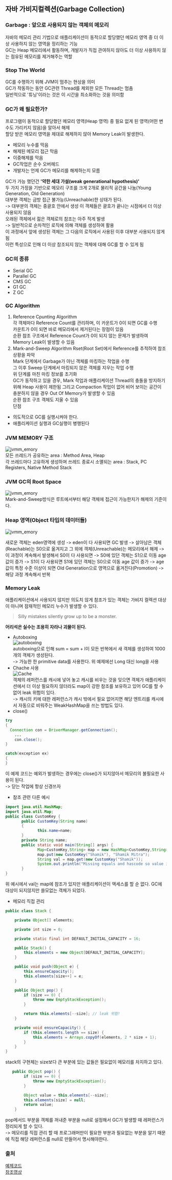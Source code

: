 ## 자바 가비지컬렉션(Garbage Collection)

### Garbage : 앞으로 사용되지 않는 객체의 메모리
자바의 메모리 관리 기법으로 애플리케이션이 동적으로 할당했던 메모리 영역 중 더 이상 사용하지 않는 영역을 정리하는 기능  
GC는 Heap 메모리에서 활동하며, 개발자가 직접 관여하지 않아도 더 이상 사용하지 않는 점유된 메모리를 제거해주는 역할

### Stop The World  
GC를 수행하기 위해 JVM이 멈추는 현상을 의미  
GC가 작동하는 동안 GC관련 Thread를 제외한 모든 Thread는 멈춤  
일반적으로 '튜닝'이라는 것은 이 시간을 최소화하는 것을 의미함

### GC가 왜 필요한가?  
프로그램이 동적으로 할당했던 메모리 영역(Heap 영역) 중 필요 없게 된 영역(어떤 변수도 가리키지 않음)을 알아서 해제  
할당 받은 메모리 영역을 제대로 해제하지 않아 Memory Leak이 발생한다.  
  - 메모리 누수를 막음
  - 해제된 메모리 접근 막음
  - 이중해제를 막음
  - GC작업은 순수 오버헤드
  - 개발자는 언제 GC가 메모리를 해제하는지 모름


GC가 가능 했던건 __'약한 세대 가설(weak generational hypothesis)'__   
두 가지 가정을 기반으로 메모리 구조를 크게 2개로 물리적 공간을 나눔(Young Generation, Old Generation)  
대부분 객체는 금방 접근 불가능(Unreachable)한 상태가 된다.  
-> 대부분의 객체는 중괄호 안에서 생성 이 객체들은 괄호가 끝나는 시점에서 더 이상 사용되지 않음  
오래된 객체에서 젊은 객체로의 참조는 아주 적게 발생  
-> 일반적으로 순차적인 로직에 의해 객체를 생성하여 활용  
이 과정에서 앞에 생성된 객체는 그 다음의 로직에서 사용된 이후 대부분 사용되지 않게 됨  
이런 특성으로 인해 더 이상 참조되지 않는 객체에 대해 GC를 할 수 있게 됨  

### GC의 종류
- Serial GC
- Parallel GC
- CMS GC
- G1 GC
- Z GC
  
### GC Algorithm
1. Reference Cpunting Algorithm  
각 객체마다 Reference Count를 관리하며, 이 카운트가 0이 되면 GC를 수행  
카운트가 0이 되면 바로 메모리에서 제거된다는 장점이 있음  
순환 참조 구조에서 Reference Count가 0이 되지 않는 문제가 발생하여 Memory Leak이 발생할 수 있음  
1. Mark-and-Sweep Algorithm
Rset(Root Set)에서 Reference를 추적하여 참조 상황을 파악  
Mark 단계에서 Garbage가 아닌 객체를 마킹하는 작업을 수행  
그 이후 Sweep 단계에서 마킹되지 않은 객체를 지우는 작업 수행  
위 단계를 마친 마킹 정보를 초기화  
GC가 동작하고 있을 경우, Mark 작업과 애플리케이션 Thread의 충돌을 방지하기 위해 Heap 사용이 제한됨 그리고 Compaction 작업이 없어 비어 보이는 공간이 충분하지 않을 경우 Out Of Memory가 발생할 수 있음  
순환 참조 구조 객체도 지울 수 있음  
단점  
- 의도적으로 GC를 실행시켜야 한다.
- 애플리케이션 실행과 GC실행이 병행된다  

### JVM MEMORY 구조  
![jvmm_emory](/image/jvm_memory.png)  
모든 쓰레드가 공유하는 area : Method Area, Heap  
각 쓰레드마다 고유하게 생성하며 쓰레드 종료시 소멸되는 area : Stack, PC Registers, Native Method Stack

### JVM GC의 Root Space  
![jvmm_emory](/image/Root_Space.png)  
Mark-and-Sweep방식은 루트에서부터 해당 객체에 접근이 가능한지가 해제의 기준이다.

### Heap 영역(Object 타입의 데이터들)
![jvmm_emory](/image/Heap_Area.png)

새로운 객체는 eden영역에 생성 -> eden이 다 사용되면 GC 발생 -> 살아남은 객체(Reachable)는 S0으로 옮겨지고 그 외에 객체(Unreachable)는 메모리에서 해제 -> 이 과정이 계속해서 발생해서 S0이 다 사용되면 -> S0에 있던 객체는 S1으로 이동 age 값이 증가 -> S1이 다 사용되면 S1에 있던 객체는 S0으로 이동 age 값이 증가 -> age 값이 특정 수준 이상이 되면 Old Generation으로 영역으로 옮겨진다(Promotion) -> 해당 과정 계속해서 반복

### Memory Leak  
애플리케이션에서 사용되지 않지만 의도치 않게 참조가 있는 객체는 가비지 컬렉션 대상이 아니며 잠재적인 메모리 누수가 발생할 수 있다.  
> Silly mistakes silently grow up to be a monster.
 
__어리석은 실수는 조용히 자라나 괴물이 된다.__  
- Autoboxing  
![autoboxing](/image/메모리_예제코드.png)  
autoboxing으로 인해 sum = sum + l이 모든 반복에서 새 객체를 생성하여 1000개의 객체가 생성된다.  
-> 가능한 한 primitive data를 사용한다. 위 예제에선 Long 대신 long을 사용  
- Chache 사용  
![Cache](/image/Cache.png)  
객체의 레퍼런스를 캐시에 넣어 놓고 캐시를 비우는 것을 잊으면 객체가 애플리케이션에서 더 이상 필요하지 않더라도 map이 강한 참조를 보유하고 있어 GC를 할 수 없어 leak 위험이 있다.  
-> 캐시의 키에 대한 레퍼런스가 캐시 밖에서 필요 없어지면 해당 엔트리를 캐시에서 자동으로 비워주는 WeakHashMap을 쓰는 방법도 있다.  
- close()  
```java
try
{
  Connection con = DriverManager.getConnection();
    ...
    con.close();
}

catch(exception ex)
{
}
```  
이 예제 코드는 예외가 발생하는 경우에는 close()가 되지않아서 메모리의 불필요한 사용이 된다.  
-> 닫는 작업에 항상 신경쓰자  

- 참조 관련 다른 예시
```java
import java.util.HashMap;
import java.util.Map;
public class CustomKey {
       public CustomKey(String name)
       {
              this.name=name;
       }
       private String name;
       public static void main(String[] args) {
              Map<CustomKey,String> map = new HashMap<CustomKey,String>();
              map.put(new CustomKey("Shamik"), "Shamik Mitra");
              String val = map.get(new CustomKey("Shamik"));
              System.out.println("Missing equals and hascode so value is not accessible from Map " + val);
       }
}
```

위 예시에서 val는 map에 참조가 있지만 애플리케이션이 액세스를 할 순 없다. GC에 대상이 되지않지만 쓸모없는 객체가 되었다.

- 메모리 직접 관리  
```java
public class Stack {

    private Object[] elements;

    private int size = 0;

    private static final int DEFAULT_INITIAL_CAPACITY = 16;

    public Stack() {
        this.elements = new Object[DEFAULT_INITIAL_CAPACITY];
    }

    public void push(Object e) {
        this.ensureCapacity();
        this.elements[size++] = e;
    }

    public Object pop() {
        if (size == 0) {
            throw new EmptyStackException();
        }

        return this.elements[--size]; // leak 위험!
    }

    private void ensureCapacity() {
        if (this.elements.length == size) {
            this.elements = Arrays.copyOf(elements, 2 * size + 1);
        }
    }
}
```

stack의 구현체는 size보다 큰 부분에 있는 값들은 필요없이 메모리를 차지하고 있다.  
```java
   public Object pop() {
        if (size == 0) {
            throw new EmptyStackException();
        }

        Object value = this.elements[--size];
        this.elements[size] = null;
        return value;
    }
```

pop메서드 부분을 객체를 꺼내준 부분을 null로 설정해서 GC가 발생할 때 레퍼런스가 정리되게 할 수 있다.  
-> 메모리를 직접 관리 할 때 프로그래머만이 필요한 부분과 필요없는 부분을 알기 때문에 직접 해당 레퍼런스를 null로 만들어서 명시해야한다.

### 출처 
[예제코드](https://dzone.com/articles/memory-leak-andjava-code)  
[참조영상](https://youtu.be/FMUpVA0Vvjw)
